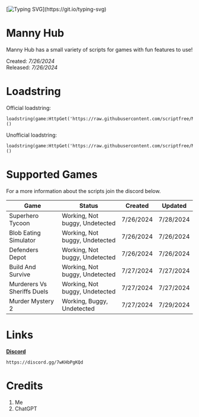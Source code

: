 [![Typing SVG](https://readme-typing-svg.demolab.com?font=Fira+Code&size=40&duration=7500&pause=1000&color=00FF00&background=000000&center=true&vCenter=true&width=1000&height=100&lines=Welcome+to+Manny+Hub.)](https://git.io/typing-svg)

# Manny Hub

Manny Hub has a small variety of scripts for games with fun features to use!

Created: _7/26/2024_
<br>
Released: _7/26/2024_


# Loadstring

Official loadstring:
```
loadstring(game:HttpGet('https://raw.githubusercontent.com/scriptfree/MannyHub/main/Launcher/MannyV1'))()
```

Unofficial loadstring:
```
loadstring(game:HttpGet('https://raw.githubusercontent.com/scriptfree/MannyHub/main/Launcher/MannyDev'))()
```

# Supported Games

For a more information about the scripts join the discord below.
<table>
<thead>
<tr>
<th>Game</th>
<th>Status</th>
<th>Created</th>
<th>Updated</th>
</tr>
</thead>
<tbody>
<tr>
<td>Superhero Tycoon</td>
<td>Working, Not buggy, Undetected</td>
<td>7/26/2024</td>
<td>7/28/2024</td>
</tr>
<tr>
<td>Blob Eating Simulator</td>
<td>Working, Not buggy, Undetected</td>
<td>7/26/2024</td>
<td>7/26/2024</td>
</tr>
<tr>
<td>Defenders Depot</td>
<td>Working, Not buggy, Undetected</td>
<td>7/26/2024</td>
<td>7/26/2024</td>
</tr>
<tr>
<td>Build And Survive</td>
<td>Working, Not buggy, Undetected</td>
<td>7/27/2024</td>
<td>7/27/2024</td>
</tr>
<tr>
<td>Murderers Vs Sheriffs Duels</td>
<td>Working, Not buggy, Undetected</td>
<td>7/27/2024</td>
<td>7/27/2024</td>
</tr>
<tr>
<td>Murder Mystery 2</td>
<td>Working, Buggy, Undetected</td>
<td>7/27/2024</td>
<td>7/29/2024</td>
</tr>
</tbody>
</table>


# Links

<a href="https://discord.gg/7wKHbPgKQd" target="_Blank">**Discord**</a>
```
https://discord.gg/7wKHbPgKQd
```

# Credits

1. Me
2. ChatGPT
